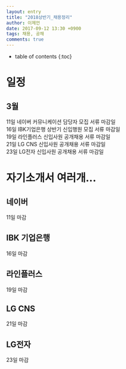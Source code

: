 ```yaml
---
layout: entry
title: "2018상반기_채용정리"
author: 이제언
date: 2017-09-12 13:30 +0900
tags: 채용, 공채
comments: true
---
```

* table of contents
{:toc}

# 일정

## 3월  
11일 네이버 커뮤니케이션 담당자 모집 서류 마감일  
16일 IBK기업은행 상반기 신입행원 모집 서류 마감일  
19일 라인플러스 신입사원 공개채용 서류 마감일  
21일 LG CNS 신입사원 공개채용 서류 마감일  
23일 LG전자 신입사원 공개채용 서류 마감일

# 자기소개서 여러개...

## 네이버

11일 마감

## IBK 기업은행

16일 마감

## 라인플러스

19일 마감

## LG CNS

21일 마감

## LG전자

23일 마감